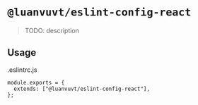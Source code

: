 # `@luanvuvt/eslint-config-react`

> TODO: description

## Usage
.eslintrc.js
```
module.exports = {
  extends: ["@luanvuvt/eslint-config-react"],
};
```

